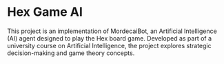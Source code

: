# Hex Game AI

This project is an implementation of MordecaiBot, an Artificial Intelligence (AI) agent designed to play the Hex board game. Developed as part of a university course on Artificial Intelligence, the project explores strategic decision-making and game theory concepts.